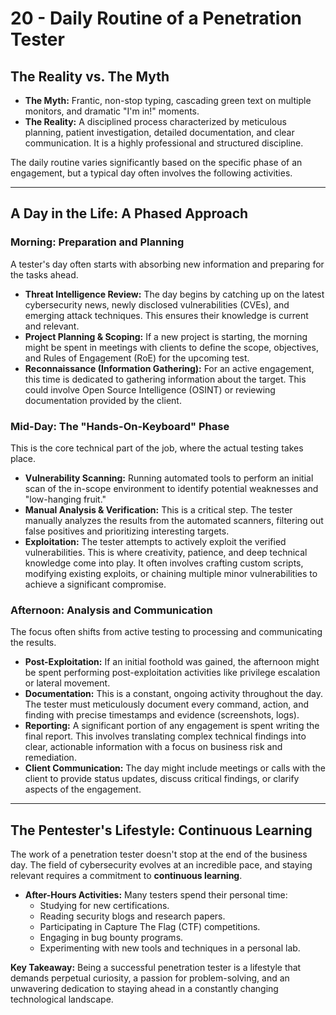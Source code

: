 # 20 - Daily Routine of a Penetration Tester

## The Reality vs. The Myth

*   **The Myth:** Frantic, non-stop typing, cascading green text on multiple monitors, and dramatic "I'm in!" moments.
*   **The Reality:** A disciplined process characterized by meticulous planning, patient investigation, detailed documentation, and clear communication. It is a highly professional and structured discipline.

The daily routine varies significantly based on the specific phase of an engagement, but a typical day often involves the following activities.

---

## A Day in the Life: A Phased Approach

### Morning: Preparation and Planning
A tester's day often starts with absorbing new information and preparing for the tasks ahead.

*   **Threat Intelligence Review:** The day begins by catching up on the latest cybersecurity news, newly disclosed vulnerabilities (CVEs), and emerging attack techniques. This ensures their knowledge is current and relevant.
*   **Project Planning & Scoping:** If a new project is starting, the morning might be spent in meetings with clients to define the scope, objectives, and Rules of Engagement (RoE) for the upcoming test.
*   **Reconnaissance (Information Gathering):** For an active engagement, this time is dedicated to gathering information about the target. This could involve Open Source Intelligence (OSINT) or reviewing documentation provided by the client.

### Mid-Day: The "Hands-On-Keyboard" Phase
This is the core technical part of the job, where the actual testing takes place.

*   **Vulnerability Scanning:** Running automated tools to perform an initial scan of the in-scope environment to identify potential weaknesses and "low-hanging fruit."
*   **Manual Analysis & Verification:** This is a critical step. The tester manually analyzes the results from the automated scanners, filtering out false positives and prioritizing interesting targets.
*   **Exploitation:** The tester attempts to actively exploit the verified vulnerabilities. This is where creativity, patience, and deep technical knowledge come into play. It often involves crafting custom scripts, modifying existing exploits, or chaining multiple minor vulnerabilities to achieve a significant compromise.

### Afternoon: Analysis and Communication
The focus often shifts from active testing to processing and communicating the results.

*   **Post-Exploitation:** If an initial foothold was gained, the afternoon might be spent performing post-exploitation activities like privilege escalation or lateral movement.
*   **Documentation:** This is a constant, ongoing activity throughout the day. The tester must meticulously document every command, action, and finding with precise timestamps and evidence (screenshots, logs).
*   **Reporting:** A significant portion of any engagement is spent writing the final report. This involves translating complex technical findings into clear, actionable information with a focus on business risk and remediation.
*   **Client Communication:** The day might include meetings or calls with the client to provide status updates, discuss critical findings, or clarify aspects of the engagement.

---

## The Pentester's Lifestyle: Continuous Learning

The work of a penetration tester doesn't stop at the end of the business day. The field of cybersecurity evolves at an incredible pace, and staying relevant requires a commitment to **continuous learning**.

*   **After-Hours Activities:** Many testers spend their personal time:
    *   Studying for new certifications.
    *   Reading security blogs and research papers.
    *   Participating in Capture The Flag (CTF) competitions.
    *   Engaging in bug bounty programs.
    *   Experimenting with new tools and techniques in a personal lab.

**Key Takeaway:** Being a successful penetration tester is a lifestyle that demands perpetual curiosity, a passion for problem-solving, and an unwavering dedication to staying ahead in a constantly changing technological landscape.
